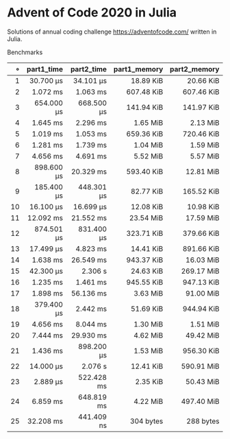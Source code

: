 # Advent of Code 2020 in Julia

Solutions of annual coding challenge https://adventofcode.com/ written in Julia.

Benchmarks

|   ∘ | part1_time | part2_time | part1_memory | part2_memory |   
| ---:| ----------:| ----------:| ------------:| ------------:|   
|   1 |  30.700 μs |  34.101 μs |    18.89 KiB |    20.66 KiB |
|   2 |   1.072 ms |   1.063 ms |   607.48 KiB |   607.46 KiB |
|   3 | 654.000 μs | 668.500 μs |   141.94 KiB |   141.97 KiB |
|   4 |   1.645 ms |   2.296 ms |     1.65 MiB |     2.13 MiB |
|   5 |   1.019 ms |   1.053 ms |   659.36 KiB |   720.46 KiB |
|   6 |   1.281 ms |   1.739 ms |     1.04 MiB |     1.59 MiB |
|   7 |   4.656 ms |   4.691 ms |     5.52 MiB |     5.57 MiB |
|   8 | 898.600 μs |  20.329 ms |   593.40 KiB |    12.81 MiB |
|   9 | 185.400 μs | 448.301 μs |    82.77 KiB |   165.52 KiB |
|  10 |  16.100 μs |  16.699 μs |    12.08 KiB |    10.98 KiB |
|  11 |  12.092 ms |  21.552 ms |    23.54 MiB |    17.59 MiB |
|  12 | 874.501 μs | 831.400 μs |   323.71 KiB |   379.66 KiB |
|  13 |  17.499 μs |   4.823 ms |    14.41 KiB |   891.66 KiB |
|  14 |   1.638 ms |  26.549 ms |   943.37 KiB |    16.03 MiB |
|  15 |  42.300 μs |    2.306 s |    24.63 KiB |   269.17 MiB |
|  16 |   1.235 ms |   1.461 ms |   945.55 KiB |   947.13 KiB |
|  17 |   1.898 ms |  56.136 ms |     3.63 MiB |    91.00 MiB |
|  18 | 379.400 μs |   2.442 ms |    51.69 KiB |   944.94 KiB |
|  19 |   4.656 ms |   8.044 ms |     1.30 MiB |     1.51 MiB |
|  20 |   7.444 ms |  29.930 ms |     4.62 MiB |    49.42 MiB |
|  21 |   1.436 ms | 898.200 μs |     1.53 MiB |   956.30 KiB |
|  22 |  14.000 μs |    2.076 s |    12.41 KiB |   590.91 MiB |
|  23 |   2.889 μs | 522.428 ms |     2.35 KiB |    50.43 MiB |
|  24 |   6.859 ms | 648.819 ms |     4.22 MiB |   497.40 MiB |
|  25 |  32.208 ms | 441.409 ns |    304 bytes |    288 bytes |
